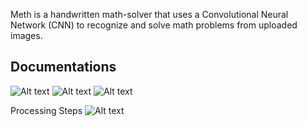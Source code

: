 Meth is a handwritten math-solver that uses a Convolutional Neural Network (CNN) to recognize and solve math problems from uploaded images.

## Documentations
![Alt text](./meth-frontend/assets/landing.png)
![Alt text](./meth-frontend/assets/upload.png)
![Alt text](./meth-frontend/assets/uploads.png)


Processing Steps
![Alt text](./meth-frontend/assets/processing.png)
